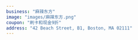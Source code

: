 ```yaml
---
business: "麻辣东方"
image: "images/麻辣东方.png"
coupon: "刷卡和现金9折"
address: "42 Beach Street, B1, Boston, MA 02111"
---
```

